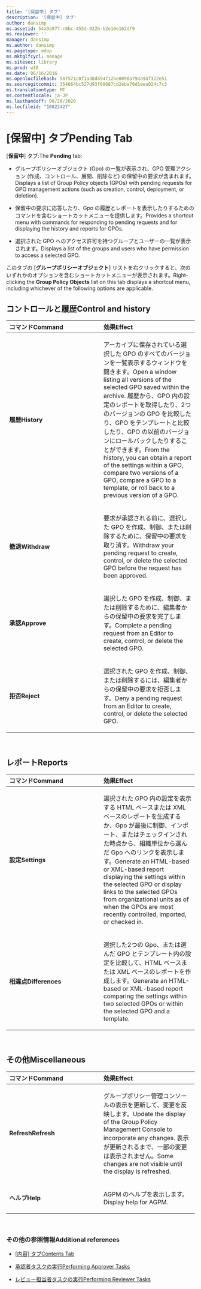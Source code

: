 ```yaml
---
title: '[保留中] タブ'
description: '[保留中] タブ'
author: dansimp
ms.assetid: 54a9a977-c0bc-4553-922b-b2e10e162df9
ms.reviewer: ''
manager: dansimp
ms.author: dansimp
ms.pagetype: mdop
ms.mktglfcycl: manage
ms.sitesec: library
ms.prod: w10
ms.date: 06/16/2016
ms.openlocfilehash: 587571c0f1ad8d494712be0098a794a94f322e51
ms.sourcegitcommit: 354664bc527d93f80687cd2eba70d1eea024c7c3
ms.translationtype: MT
ms.contentlocale: ja-JP
ms.lasthandoff: 06/26/2020
ms.locfileid: "10822427"
---
```

# <span data-ttu-id="cc784-103">[保留中] タブ</span><span class="sxs-lookup"><span data-stu-id="cc784-103">Pending Tab</span></span>


<span data-ttu-id="cc784-104">[**保留中**] タブ:</span><span class="sxs-lookup"><span data-stu-id="cc784-104">The **Pending** tab:</span></span>

-   <span data-ttu-id="cc784-105">グループポリシーオブジェクト (Gpo) の一覧が表示され、GPO 管理アクション (作成、コントロール、展開、削除など) の保留中の要求が含まれます。</span><span class="sxs-lookup"><span data-stu-id="cc784-105">Displays a list of Group Policy objects (GPOs) with pending requests for GPO management actions (such as creation, control, deployment, or deletion).</span></span>

-   <span data-ttu-id="cc784-106">保留中の要求に応答したり、Gpo の履歴とレポートを表示したりするためのコマンドを含むショートカットメニューを提供します。</span><span class="sxs-lookup"><span data-stu-id="cc784-106">Provides a shortcut menu with commands for responding to pending requests and for displaying the history and reports for GPOs.</span></span>

-   <span data-ttu-id="cc784-107">選択された GPO へのアクセス許可を持つグループとユーザーの一覧が表示されます。</span><span class="sxs-lookup"><span data-stu-id="cc784-107">Displays a list of the groups and users who have permission to access a selected GPO.</span></span>

<span data-ttu-id="cc784-108">このタブの [**グループポリシーオブジェクト**] リストを右クリックすると、次のいずれかのオプションを含むショートカットメニューが表示されます。</span><span class="sxs-lookup"><span data-stu-id="cc784-108">Right-clicking the **Group Policy Objects** list on this tab displays a shortcut menu, including whichever of the following options are applicable.</span></span>

## <span data-ttu-id="cc784-109">コントロールと履歴</span><span class="sxs-lookup"><span data-stu-id="cc784-109">Control and history</span></span>


<table>
<colgroup>
<col width="50%" />
<col width="50%" />
</colgroup>
<thead>
<tr class="header">
<th align="left"><span data-ttu-id="cc784-110">コマンド</span><span class="sxs-lookup"><span data-stu-id="cc784-110">Command</span></span></th>
<th align="left"><span data-ttu-id="cc784-111">効果</span><span class="sxs-lookup"><span data-stu-id="cc784-111">Effect</span></span></th>
</tr>
</thead>
<tbody>
<tr class="odd">
<td align="left"><p><strong><span data-ttu-id="cc784-112">履歴</span><span class="sxs-lookup"><span data-stu-id="cc784-112">History</span></span></strong></p></td>
<td align="left"><p><span data-ttu-id="cc784-113">アーカイブに保存されている選択した GPO のすべてのバージョンを一覧表示するウィンドウを開きます。</span><span class="sxs-lookup"><span data-stu-id="cc784-113">Open a window listing all versions of the selected GPO saved within the archive.</span></span> <span data-ttu-id="cc784-114">履歴から、GPO 内の設定のレポートを取得したり、2つのバージョンの GPO を比較したり、GPO をテンプレートと比較したり、GPO の以前のバージョンにロールバックしたりすることができます。</span><span class="sxs-lookup"><span data-stu-id="cc784-114">From the history, you can obtain a report of the settings within a GPO, compare two versions of a GPO, compare a GPO to a template, or roll back to a previous version of a GPO.</span></span></p></td>
</tr>
<tr class="even">
<td align="left"><p><strong><span data-ttu-id="cc784-115">撤退</span><span class="sxs-lookup"><span data-stu-id="cc784-115">Withdraw</span></span></strong></p></td>
<td align="left"><p><span data-ttu-id="cc784-116">要求が承認される前に、選択した GPO を作成、制御、または削除するために、保留中の要求を取り消す。</span><span class="sxs-lookup"><span data-stu-id="cc784-116">Withdraw your pending request to create, control, or delete the selected GPO before the request has been approved.</span></span></p></td>
</tr>
<tr class="odd">
<td align="left"><p><strong><span data-ttu-id="cc784-117">承認</span><span class="sxs-lookup"><span data-stu-id="cc784-117">Approve</span></span></strong></p></td>
<td align="left"><p><span data-ttu-id="cc784-118">選択した GPO を作成、制御、または削除するために、編集者からの保留中の要求を完了します。</span><span class="sxs-lookup"><span data-stu-id="cc784-118">Complete a pending request from an Editor to create, control, or delete the selected GPO.</span></span></p></td>
</tr>
<tr class="even">
<td align="left"><p><strong><span data-ttu-id="cc784-119">拒否</span><span class="sxs-lookup"><span data-stu-id="cc784-119">Reject</span></span></strong></p></td>
<td align="left"><p><span data-ttu-id="cc784-120">選択された GPO を作成、制御、または削除するには、編集者からの保留中の要求を拒否します。</span><span class="sxs-lookup"><span data-stu-id="cc784-120">Deny a pending request from an Editor to create, control, or delete the selected GPO.</span></span></p></td>
</tr>
</tbody>
</table>

 

## <span data-ttu-id="cc784-121">レポート</span><span class="sxs-lookup"><span data-stu-id="cc784-121">Reports</span></span>


<table>
<colgroup>
<col width="50%" />
<col width="50%" />
</colgroup>
<thead>
<tr class="header">
<th align="left"><span data-ttu-id="cc784-122">コマンド</span><span class="sxs-lookup"><span data-stu-id="cc784-122">Command</span></span></th>
<th align="left"><span data-ttu-id="cc784-123">効果</span><span class="sxs-lookup"><span data-stu-id="cc784-123">Effect</span></span></th>
</tr>
</thead>
<tbody>
<tr class="odd">
<td align="left"><p><strong><span data-ttu-id="cc784-124">設定</span><span class="sxs-lookup"><span data-stu-id="cc784-124">Settings</span></span></strong></p></td>
<td align="left"><p><span data-ttu-id="cc784-125">選択された GPO 内の設定を表示する HTML ベースまたは XML ベースのレポートを生成するか、Gpo が最後に制御、インポート、またはチェックインされた時点から、組織単位から選んだ Gpo へのリンクを表示します。</span><span class="sxs-lookup"><span data-stu-id="cc784-125">Generate an HTML-based or XML-based report displaying the settings within the selected GPO or display links to the selected GPOs from organizational units as of when the GPOs are most recently controlled, imported, or checked in.</span></span></p></td>
</tr>
<tr class="even">
<td align="left"><p><strong><span data-ttu-id="cc784-126">相違点</span><span class="sxs-lookup"><span data-stu-id="cc784-126">Differences</span></span></strong></p></td>
<td align="left"><p><span data-ttu-id="cc784-127">選択した2つの Gpo、または選んだ GPO とテンプレート内の設定を比較して、HTML ベースまたは XML ベースのレポートを作成します。</span><span class="sxs-lookup"><span data-stu-id="cc784-127">Generate an HTML-based or XML-based report comparing the settings within two selected GPOs or within the selected GPO and a template.</span></span></p></td>
</tr>
</tbody>
</table>

 

## <span data-ttu-id="cc784-128">その他</span><span class="sxs-lookup"><span data-stu-id="cc784-128">Miscellaneous</span></span>


<table>
<colgroup>
<col width="50%" />
<col width="50%" />
</colgroup>
<thead>
<tr class="header">
<th align="left"><span data-ttu-id="cc784-129">コマンド</span><span class="sxs-lookup"><span data-stu-id="cc784-129">Command</span></span></th>
<th align="left"><span data-ttu-id="cc784-130">効果</span><span class="sxs-lookup"><span data-stu-id="cc784-130">Effect</span></span></th>
</tr>
</thead>
<tbody>
<tr class="odd">
<td align="left"><p><strong><span data-ttu-id="cc784-131">Refresh</span><span class="sxs-lookup"><span data-stu-id="cc784-131">Refresh</span></span></strong></p></td>
<td align="left"><p><span data-ttu-id="cc784-132">グループポリシー管理コンソールの表示を更新して、変更を反映します。</span><span class="sxs-lookup"><span data-stu-id="cc784-132">Update the display of the Group Policy Management Console to incorporate any changes.</span></span> <span data-ttu-id="cc784-133">表示が更新されるまで、一部の変更は表示されません。</span><span class="sxs-lookup"><span data-stu-id="cc784-133">Some changes are not visible until the display is refreshed.</span></span></p></td>
</tr>
<tr class="even">
<td align="left"><p><strong><span data-ttu-id="cc784-134">ヘルプ</span><span class="sxs-lookup"><span data-stu-id="cc784-134">Help</span></span></strong></p></td>
<td align="left"><p><span data-ttu-id="cc784-135">AGPM のヘルプを表示します。</span><span class="sxs-lookup"><span data-stu-id="cc784-135">Display help for AGPM.</span></span></p></td>
</tr>
</tbody>
</table>

 

### <span data-ttu-id="cc784-136">その他の参照情報</span><span class="sxs-lookup"><span data-stu-id="cc784-136">Additional references</span></span>

-   [<span data-ttu-id="cc784-137">[内容] タブ</span><span class="sxs-lookup"><span data-stu-id="cc784-137">Contents Tab</span></span>](contents-tab.md)

-   [<span data-ttu-id="cc784-138">承認者タスクの実行</span><span class="sxs-lookup"><span data-stu-id="cc784-138">Performing Approver Tasks</span></span>](performing-approver-tasks.md)

-   [<span data-ttu-id="cc784-139">レビュー担当者タスクの実行</span><span class="sxs-lookup"><span data-stu-id="cc784-139">Performing Reviewer Tasks</span></span>](performing-reviewer-tasks.md)

 

 





